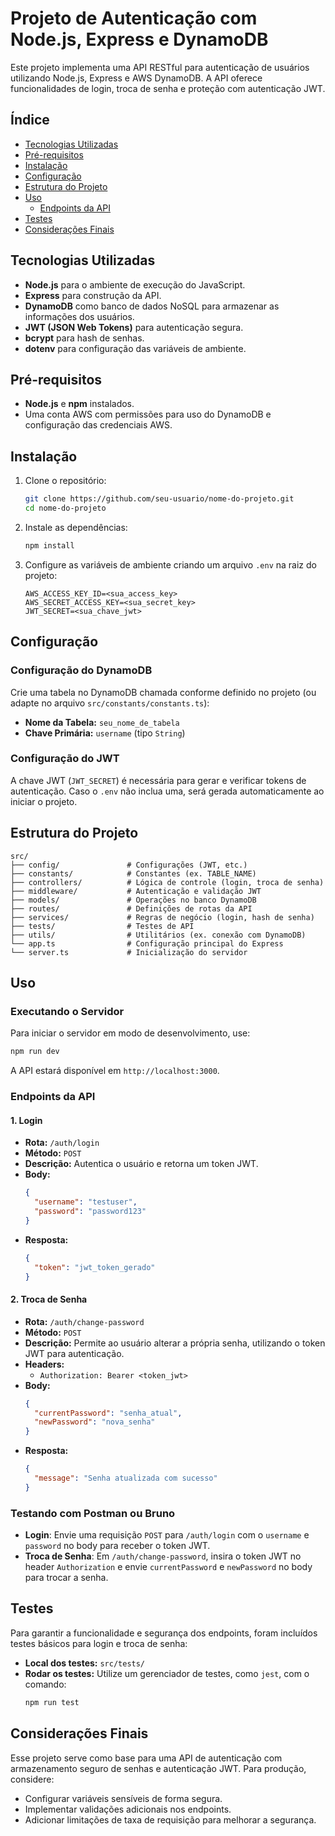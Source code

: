 
# Projeto de Autenticação com Node.js, Express e DynamoDB

Este projeto implementa uma API RESTful para autenticação de usuários utilizando Node.js, Express e AWS DynamoDB. A API oferece funcionalidades de login, troca de senha e proteção com autenticação JWT.

## Índice
- [Tecnologias Utilizadas](#tecnologias-utilizadas)
- [Pré-requisitos](#pré-requisitos)
- [Instalação](#instalação)
- [Configuração](#configuração)
- [Estrutura do Projeto](#estrutura-do-projeto)
- [Uso](#uso)
  - [Endpoints da API](#endpoints-da-api)
- [Testes](#testes)
- [Considerações Finais](#considerações-finais)

## Tecnologias Utilizadas

- **Node.js** para o ambiente de execução do JavaScript.
- **Express** para construção da API.
- **DynamoDB** como banco de dados NoSQL para armazenar as informações dos usuários.
- **JWT (JSON Web Tokens)** para autenticação segura.
- **bcrypt** para hash de senhas.
- **dotenv** para configuração das variáveis de ambiente.

## Pré-requisitos

- **Node.js** e **npm** instalados.
- Uma conta AWS com permissões para uso do DynamoDB e configuração das credenciais AWS.

## Instalação

1. Clone o repositório:
   ```bash
   git clone https://github.com/seu-usuario/nome-do-projeto.git
   cd nome-do-projeto
   ```

2. Instale as dependências:
   ```bash
   npm install
   ```

3. Configure as variáveis de ambiente criando um arquivo `.env` na raiz do projeto:
   ```plaintext
   AWS_ACCESS_KEY_ID=<sua_access_key>
   AWS_SECRET_ACCESS_KEY=<sua_secret_key>
   JWT_SECRET=<sua_chave_jwt>
   ```

## Configuração

### Configuração do DynamoDB
Crie uma tabela no DynamoDB chamada conforme definido no projeto (ou adapte no arquivo `src/constants/constants.ts`):
- **Nome da Tabela:** `seu_nome_de_tabela`
- **Chave Primária:** `username` (tipo `String`)

### Configuração do JWT
A chave JWT (`JWT_SECRET`) é necessária para gerar e verificar tokens de autenticação. Caso o `.env` não inclua uma, será gerada automaticamente ao iniciar o projeto.

## Estrutura do Projeto

```
src/
├── config/               # Configurações (JWT, etc.)
├── constants/            # Constantes (ex. TABLE_NAME)
├── controllers/          # Lógica de controle (login, troca de senha)
├── middleware/           # Autenticação e validação JWT
├── models/               # Operações no banco DynamoDB
├── routes/               # Definições de rotas da API
├── services/             # Regras de negócio (login, hash de senha)
├── tests/                # Testes de API
├── utils/                # Utilitários (ex. conexão com DynamoDB)
└── app.ts                # Configuração principal do Express
└── server.ts             # Inicialização do servidor
```

## Uso

### Executando o Servidor

Para iniciar o servidor em modo de desenvolvimento, use:
```bash
npm run dev
```

A API estará disponível em `http://localhost:3000`.

### Endpoints da API

#### 1. Login

- **Rota:** `/auth/login`
- **Método:** `POST`
- **Descrição:** Autentica o usuário e retorna um token JWT.
- **Body:**
  ```json
  {
    "username": "testuser",
    "password": "password123"
  }
  ```
- **Resposta:**
  ```json
  {
    "token": "jwt_token_gerado"
  }
  ```

#### 2. Troca de Senha

- **Rota:** `/auth/change-password`
- **Método:** `POST`
- **Descrição:** Permite ao usuário alterar a própria senha, utilizando o token JWT para autenticação.
- **Headers:**
  - `Authorization: Bearer <token_jwt>`
- **Body:**
  ```json
  {
    "currentPassword": "senha_atual",
    "newPassword": "nova_senha"
  }
  ```
- **Resposta:**
  ```json
  {
    "message": "Senha atualizada com sucesso"
  }
  ```

### Testando com Postman ou Bruno

- **Login**: Envie uma requisição `POST` para `/auth/login` com o `username` e `password` no body para receber o token JWT.
- **Troca de Senha**: Em `/auth/change-password`, insira o token JWT no header `Authorization` e envie `currentPassword` e `newPassword` no body para trocar a senha.

## Testes

Para garantir a funcionalidade e segurança dos endpoints, foram incluídos testes básicos para login e troca de senha:

- **Local dos testes:** `src/tests/`
- **Rodar os testes:** Utilize um gerenciador de testes, como `jest`, com o comando:
  ```bash
  npm run test
  ```

## Considerações Finais

Esse projeto serve como base para uma API de autenticação com armazenamento seguro de senhas e autenticação JWT. Para produção, considere:

- Configurar variáveis sensíveis de forma segura.
- Implementar validações adicionais nos endpoints.
- Adicionar limitações de taxa de requisição para melhorar a segurança.

